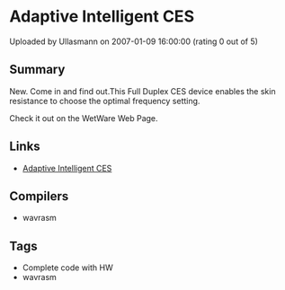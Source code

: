 # Adaptive Intelligent CES

Uploaded by Ullasmann on 2007-01-09 16:00:00 (rating 0 out of 5)

## Summary

New. Come in and find out.This Full Duplex CES device enables the skin resistance to choose the optimal frequency setting.


Check it out on the WetWare Web Page.

## Links

- [Adaptive Intelligent CES](http://www.ullasmann.eu/)

## Compilers

- wavrasm

## Tags

- Complete code with HW
- wavrasm
